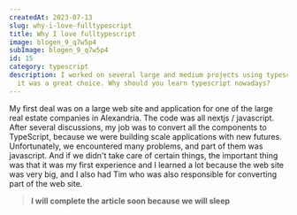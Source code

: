 ```yaml
---
createdAt: 2023-07-13
slug: why-i-love-fulltypescript
title: Why I love fulltypescript
image: blogen_9_q7w5p4
subImage: blogen_9_q7w5p4
id: 15
category: typescript
description: I worked on several large and medium projects using typescript and
  it was a great choice. Why should you learn typescript nowadays?
---
```

My first deal was on a large web site and application for one of the large real estate companies in Alexandria. The code was all nextjs / javascript. After several discussions, my job was to convert all the components to TypeScript, because we were building scale applications with new futures. Unfortunately, we encountered many problems, and part of them was javascript. And if we didn't take care of certain things, the important thing was that it was my first experience and I learned a lot because the web site was very big, and I also had Tim who was also responsible for converting part of the web site.

> **I will complete the article soon because we will sleep**